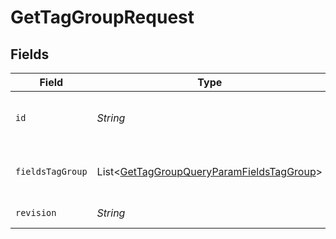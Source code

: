 # GetTagGroupRequest


## Fields

| Field                                                                                                                   | Type                                                                                                                    | Required                                                                                                                | Description                                                                                                             | Example                                                                                                                 |
| ----------------------------------------------------------------------------------------------------------------------- | ----------------------------------------------------------------------------------------------------------------------- | ----------------------------------------------------------------------------------------------------------------------- | ----------------------------------------------------------------------------------------------------------------------- | ----------------------------------------------------------------------------------------------------------------------- |
| `id`                                                                                                                    | *String*                                                                                                                | :heavy_check_mark:                                                                                                      | The Tag Group ID                                                                                                        | zyxw9876-vu54-ts32-rq10-zyxwvu654321                                                                                    |
| `fieldsTagGroup`                                                                                                        | List\<[GetTagGroupQueryParamFieldsTagGroup](../../models/operations/GetTagGroupQueryParamFieldsTagGroup.md)>            | :heavy_minus_sign:                                                                                                      | For more information please visit https://developers.klaviyo.com/en/v2024-10-15/reference/api-overview#sparse-fieldsets |                                                                                                                         |
| `revision`                                                                                                              | *String*                                                                                                                | :heavy_check_mark:                                                                                                      | API endpoint revision (format: YYYY-MM-DD[.suffix])                                                                     |                                                                                                                         |